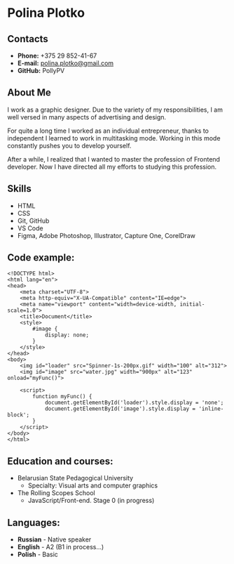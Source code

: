 # **Polina Plotko**

## **Contacts**

* **Phone:** +375 29 852-41-67
* **E-mail:** polina.plotko@gmail.com
* **GitHub:** PollyPV

## **About Me**

I work as a graphic designer. Due to the variety of my responsibilities, I am well versed in many aspects of advertising and design.


For quite a long time I worked as an individual entrepreneur, thanks to independent I learned to work in multitasking mode. Working in this mode constantly pushes you to develop yourself.


After a while, I realized that I wanted to master the profession of Frontend developer. Now I have directed all my efforts to studying this profession.

## **Skills**

* HTML
* CSS
* Git, GitHub
* VS Code
* Figma, Adobe Photoshop, Illustrator, Capture One, CorelDraw

## **Code example:**

```
<!DOCTYPE html>
<html lang="en">
<head>
    <meta charset="UTF-8">
    <meta http-equiv="X-UA-Compatible" content="IE=edge">
    <meta name="viewport" content="width=device-width, initial-scale=1.0">
    <title>Document</title>
    <style>
        #image {
            display: none;
        }
    </style>
</head>
<body>
    <img id="loader" src="Spinner-1s-200px.gif" width="100" alt="312">
    <img id="image" src="water.jpg" width="900px" alt="123" onload="myFunc()">

    <script>
        function myFunc() {
            document.getElementById('loader').style.display = 'none';
            document.getElementById('image').style.display = 'inline-block';
        }
    </script>
</body>
</html>
```
## **Education and courses:**

* Belarusian State Pedagogical University
    + Specialty: Visual arts and computer graphics
* The Rolling Scopes School
    + JavaScript/Front-end. Stage 0 (in progress)

## **Languages:**

* **Russian** - Native speaker
* **English** - A2 (B1 in process…)
* **Polish** - Basic
